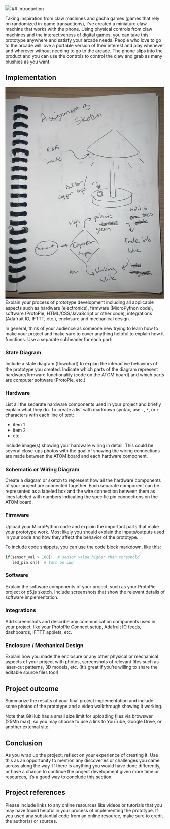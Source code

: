 <img src="beach time red logo clear">
## Introduction   

Taking inspiration from claw machines and gacha games (games that rely on randomized in-game transactions), I've created a miniature claw machine that works with the phone. Using physical controls from claw machines and the interactiveness of digital games, you can take this prototype anywhere and satisfy your arcade needs. People who love to go to the arcade will love a portable version of their interest and play whenever and wherever without needing to go to the arcade. The phone slips into the product and you can use the controls to control the claw and grab as many plushies as you want.  

## Implementation   

<img src="IMG_6754.JPG" width="500">
Explain your process of prototype development including all applicable aspects such as hardware (electronics), firmware (MicroPython code), software (ProtoPie, HTML/CSS/JavaScript or other code), integrations (Adafruit IO, IFTTT, etc.), enclosure and mechanical design.  

In general, think of your audience as someone new trying to learn how to make your project and make sure to cover anything helpful to explain how it functions.  Use a separate subheader for each part:

### State Diagram
  
Include a state diagram (flowchart) to explan the interactive behaviors of the prototype you created.  Indicate which parts of the diagram represent hardware/firmware functionality (code on the ATOM board) and which parts are computer software (ProtoPie, etc.)   
  
### Hardware

List all the separate hardware components used in your project and briefly explain what they do.  To create a list with markdown syntax, use `-`, `*`, or `+` characters with each line of text:  
* item 1  
* item 2   
* etc.  

Include image(s) showing your hardware wiring in detail.  This could be several close-ups photos with the goal of showing the wiring connections are made between the ATOM board and each hardware component.  
  
### Schematic or Wiring Diagram

Create a diagram or sketch to represent how all the hardware components of your project are connected together.  Each separate component can be represented as a labeled box and the wire connection between them as lines labeled with numbers indicating the specific pin connections on the ATOM board.  

### Firmware   

Upload your MicroPython code and explain the important parts that make your prototype work.  Most likely you should explain the inputs/outputs used in your code and how they affect the behavior of the prototype.

To include code snippets, you can use the code block markdown, like this:

``` Python  
if(sensor_val > 100):  # sensor value higher than threshold
   led_pin.on()  # turn on LED
```

### Software   

Explain the software components of your project, such as your ProtoPie project or p5.js sketch.  Include screenshots that show the relevant details of software implementation.  

### Integrations   

Add screenshots and describe any communication components used in your project, like your ProtoPie Connect setup, Adafruit IO feeds, dashboards, IFTTT applets, etc.   

### Enclosure / Mechanical Design   

Explain how you made the enclosure or any other physical or mechanical aspects of your project with photos, screenshots of relevant files such as laser-cut patterns, 3D models, etc. (it’s great if you’re willing to share the editable source files too!)

## Project outcome  

Summarize the results of your final project implementation and include some photos of the prototype and a video walkthrough showing it working.  

Note that GitHub has a small size limit for uploading files via browswer (25Mb max), so you may choose to use a link to YouTube, Google Drive, or another external site.

## Conclusion  

As you wrap up the project, reflect on your experience of creating it.  Use this as an opportunity to mention any discoveries or challenges you came across along the way.  If there is anything you would have done differently, or have a chance to continue the project development given more time or resources, it’s a good way to conclude this section.

## Project references  

Please include links to any online resources like videos or tutorials that you may have found helpful in your process of implementing the prototype. If you used any substantial code from an online resource, make sure to credit the author(s) or sources.  
